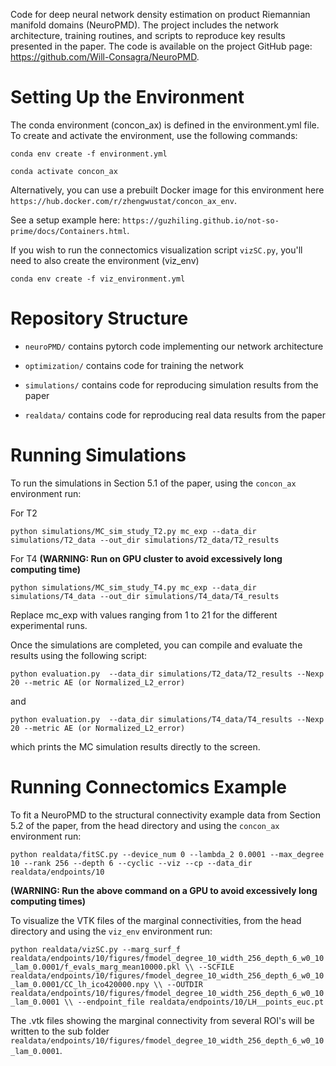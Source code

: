 Code for deep neural network density estimation on product Riemannian manifold domains (NeuroPMD). 
The project includes the network architecture, training routines, and scripts to reproduce key results presented in the paper. 
The code is available on the project GitHub page: https://github.com/Will-Consagra/NeuroPMD.

# Setting Up the Environment

The conda environment (concon_ax) is defined in the environment.yml file. To create and activate the environment, use the following commands:

`conda env create -f environment.yml` 

`conda activate concon_ax`

Alternatively, you can use a prebuilt Docker image for this environment here `https://hub.docker.com/r/zhengwustat/concon_ax_env`. 

See a setup example here: `https://guzhiling.github.io/not-so-prime/docs/Containers.html`.

If you wish to run the connectomics visualization script `vizSC.py`, you'll need to also create the environment (viz_env)

`conda env create -f viz_environment.yml` 

# Repository Structure

- `neuroPMD/` contains pytorch code implementing our network architecture

- `optimization/` contains code for training the network 

- `simulations/` contains code for reproducing simulation results from the paper 

- `realdata/` contains code for reproducing real data results from the paper 

# Running Simulations

To run the simulations in Section 5.1 of the paper, using the `concon_ax` environment run:

For T2

`python simulations/MC_sim_study_T2.py mc_exp --data_dir simulations/T2_data --out_dir simulations/T2_data/T2_results`

For T4 **(WARNING: Run on GPU cluster to avoid excessively long computing time)**

`python simulations/MC_sim_study_T4.py mc_exp --data_dir simulations/T4_data --out_dir simulations/T4_data/T4_results`

Replace mc_exp with values ranging from 1 to 21 for the different experimental runs.

Once the simulations are completed, you can compile and evaluate the results using the following script:

`python evaluation.py  --data_dir simulations/T2_data/T2_results --Nexp 20 --metric AE (or Normalized_L2_error)`

and 

`python evaluation.py  --data_dir simulations/T4_data/T4_results --Nexp 20 --metric AE (or Normalized_L2_error)`

which prints the MC simulation results directly to the screen. 

# Running Connectomics Example 

To fit a NeuroPMD to the structural connectivity example data from Section 5.2 of the paper, from the head directory and using the `concon_ax` environment run:

`python realdata/fitSC.py --device_num 0 --lambda_2 0.0001 --max_degree 10 --rank 256 --depth 6 --cyclic --viz --cp --data_dir realdata/endpoints/10`

**(WARNING: Run the above command on a GPU to avoid excessively long computing times)**

To visualize the VTK files of the marginal connectivities, from the head directory and using the `viz_env` environment run:

`python realdata/vizSC.py --marg_surf_f realdata/endpoints/10/figures/fmodel_degree_10_width_256_depth_6_w0_10_lam_0.0001/f_evals_marg_mean10000.pkl \\
				--SCFILE realdata/endpoints/10/figures/fmodel_degree_10_width_256_depth_6_w0_10_lam_0.0001/CC_lh_ico420000.npy \\
				--OUTDIR realdata/endpoints/10/figures/fmodel_degree_10_width_256_depth_6_w0_10_lam_0.0001 \\
				--endpoint_file realdata/endpoints/10/LH__points_euc.pt
`

The .vtk files showing the marginal connectivity from several ROI's will be written to the sub folder `realdata/endpoints/10/figures/fmodel_degree_10_width_256_depth_6_w0_10_lam_0.0001`.

